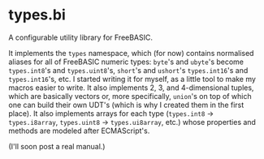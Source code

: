 # types.bi
A configurable utility library for FreeBASIC.

It implements the `types` namespace, which (for now) contains normalised aliases for all of FreeBASIC numeric types: `byte`'s and `ubyte`'s become `types.int8`'s and `types.uint8`'s, `short`'s and `ushort`'s `types.int16`'s and `types.int16`'s, etc. I started writing it for myself, as a little tool to make my macros easier to write. It also implements 2, 3, and 4-dimensional tuples, which are basically vectors or, more specifically, `union`'s on top of which one can build their own UDT's (which is why I created them in the first place). It also implements arrays for each type (`types.int8` &rarr; `types.i8array`, `types.uint8` &rarr; `types.ui8array`, etc.)  whose properties and methods are modeled after ECMAScript's.

(I'll soon post a real manual.)
